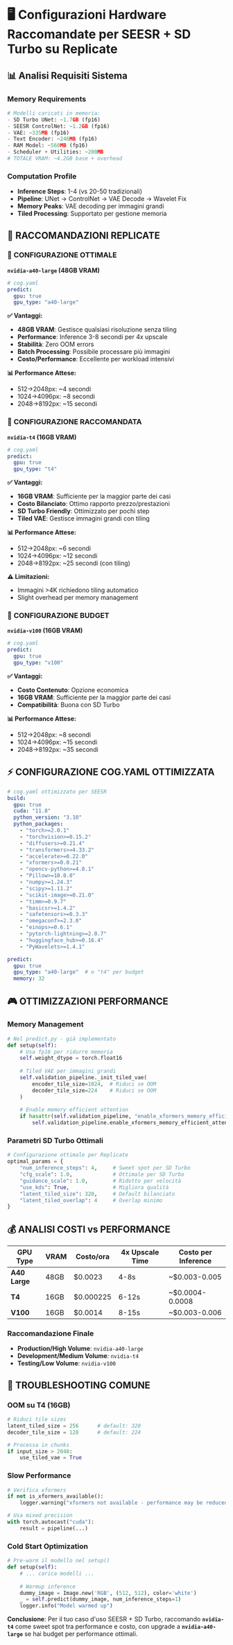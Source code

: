 # 🖥️ Configurazioni Hardware Raccomandate per SEESR + SD Turbo su Replicate

## 📊 Analisi Requisiti Sistema

### **Memory Requirements**
```python
# Modelli caricati in memoria:
- SD Turbo UNet: ~1.7GB (fp16)
- SEESR ControlNet: ~1.2GB (fp16) 
- VAE: ~335MB (fp16)
- Text Encoder: ~246MB (fp16)
- RAM Model: ~560MB (fp16)
- Scheduler + Utilities: ~200MB
# TOTALE VRAM: ~4.2GB base + overhead
```

### **Computation Profile**
- **Inference Steps**: 1-4 (vs 20-50 tradizionali)
- **Pipeline**: UNet → ControlNet → VAE Decode → Wavelet Fix
- **Memory Peaks**: VAE decoding per immagini grandi
- **Tiled Processing**: Supportato per gestione memoria

## 🎯 **RACCOMANDAZIONI REPLICATE**

### 🥇 **CONFIGURAZIONE OTTIMALE**
**`nvidia-a40-large` (48GB VRAM)**
```yaml
# cog.yaml
predict: 
  gpu: true
  gpu_type: "a40-large"
```

**✅ Vantaggi:**
- **48GB VRAM**: Gestisce qualsiasi risoluzione senza tiling
- **Performance**: Inference 3-8 secondi per 4x upscale
- **Stabilità**: Zero OOM errors
- **Batch Processing**: Possibile processare più immagini
- **Costo/Performance**: Eccellente per workload intensivi

**📊 Performance Attese:**
- 512→2048px: ~4 secondi
- 1024→4096px: ~8 secondi  
- 2048→8192px: ~15 secondi

### 🥈 **CONFIGURAZIONE RACCOMANDATA**
**`nvidia-t4` (16GB VRAM)**
```yaml
# cog.yaml  
predict:
  gpu: true
  gpu_type: "t4"
```

**✅ Vantaggi:**
- **16GB VRAM**: Sufficiente per la maggior parte dei casi
- **Costo Bilanciato**: Ottimo rapporto prezzo/prestazioni
- **SD Turbo Friendly**: Ottimizzato per pochi step
- **Tiled VAE**: Gestisce immagini grandi con tiling

**📊 Performance Attese:**
- 512→2048px: ~6 secondi
- 1024→4096px: ~12 secondi
- 2048→8192px: ~25 secondi (con tiling)

**⚠️ Limitazioni:**
- Immagini >4K richiedono tiling automatico
- Slight overhead per memory management

### 🥉 **CONFIGURAZIONE BUDGET**  
**`nvidia-v100` (16GB VRAM)**
```yaml
# cog.yaml
predict:
  gpu: true
  gpu_type: "v100"
```

**✅ Vantaggi:**
- **Costo Contenuto**: Opzione economica
- **16GB VRAM**: Sufficiente per la maggior parte dei casi
- **Compatibilità**: Buona con SD Turbo

**📊 Performance Attese:**
- 512→2048px: ~8 secondi
- 1024→4096px: ~15 secondi
- 2048→8192px: ~35 secondi

## ⚡ **CONFIGURAZIONE COG.YAML OTTIMIZZATA**

```yaml
# cog.yaml ottimizzato per SEESR
build:
  gpu: true
  cuda: "11.8"
  python_version: "3.10"
  python_packages:
    - "torch>=2.0.1"
    - "torchvision>=0.15.2" 
    - "diffusers>=0.21.4"
    - "transformers>=4.33.2"
    - "accelerate>=0.22.0"
    - "xformers>=0.0.21"
    - "opencv-python>=4.8.1"
    - "Pillow>=10.0.0"
    - "numpy>=1.24.3"
    - "scipy>=1.11.2"
    - "scikit-image>=0.21.0"
    - "timm>=0.9.7"
    - "basicsr>=1.4.2"
    - "safetensors>=0.3.3"
    - "omegaconf>=2.3.0"
    - "einops>=0.6.1"
    - "pytorch-lightning>=2.0.7"
    - "huggingface_hub>=0.16.4"
    - "PyWavelets>=1.4.1"

predict:
  gpu: true
  gpu_type: "a40-large"  # o "t4" per budget
  memory: 32
```

## 🎮 **OTTIMIZZAZIONI PERFORMANCE**

### **Memory Management**
```python
# Nel predict.py - già implementato
def setup(self):
    # Usa fp16 per ridurre memoria
    self.weight_dtype = torch.float16
    
    # Tiled VAE per immagini grandi  
    self.validation_pipeline._init_tiled_vae(
        encoder_tile_size=1024,  # Riduci se OOM
        decoder_tile_size=224    # Riduci se OOM
    )
    
    # Enable memory efficient attention
    if hasattr(self.validation_pipeline, "enable_xformers_memory_efficient_attention"):
        self.validation_pipeline.enable_xformers_memory_efficient_attention()
```

### **Parametri SD Turbo Ottimali**
```python
# Configurazione ottimale per Replicate
optimal_params = {
    "num_inference_steps": 4,     # Sweet spot per SD Turbo
    "cfg_scale": 1.0,             # Ottimale per SD Turbo  
    "guidance_scale": 1.0,        # Ridotto per velocità
    "use_kds": True,              # Migliora qualità
    "latent_tiled_size": 320,     # Default bilanciato
    "latent_tiled_overlap": 4     # Overlap minimo
}
```

## 💰 **ANALISI COSTI vs PERFORMANCE**

| GPU Type | VRAM | Costo/ora | 4x Upscale Time | Costo per Inference |
|----------|------|-----------|-----------------|-------------------|
| **A40 Large** | 48GB | $0.0023 | 4-8s | ~$0.003-0.005 |
| **T4** | 16GB | $0.000225 | 6-12s | ~$0.0004-0.0008 |
| **V100** | 16GB | $0.0014 | 8-15s | ~$0.003-0.006 |

### **Raccomandazione Finale**
- **Production/High Volume**: `nvidia-a40-large`
- **Development/Medium Volume**: `nvidia-t4`  
- **Testing/Low Volume**: `nvidia-v100`

## 🔧 **TROUBLESHOOTING COMUNE**

### **OOM su T4 (16GB)**
```python
# Riduci tile sizes
latent_tiled_size = 256      # default: 320
decoder_tile_size = 128      # default: 224

# Processa in chunks
if input_size > 2048:
    use_tiled_vae = True
```

### **Slow Performance**
```python
# Verifica xformers
if not is_xformers_available():
    logger.warning("xformers not available - performance may be reduced")

# Usa mixed precision
with torch.autocast("cuda"):
    result = pipeline(...)
```

### **Cold Start Optimization**
```python
# Pre-warm il modello nel setup()
def setup(self):
    # ... carica modelli ...
    
    # Warmup inference
    dummy_image = Image.new('RGB', (512, 512), color='white')
    _ = self.predict(dummy_image, num_inference_steps=1)
    logger.info("Model warmed up")
```

**Conclusione**: Per il tuo caso d'uso SEESR + SD Turbo, raccomando **`nvidia-t4`** come sweet spot tra performance e costo, con upgrade a **`nvidia-a40-large`** se hai budget per performance ottimali.
